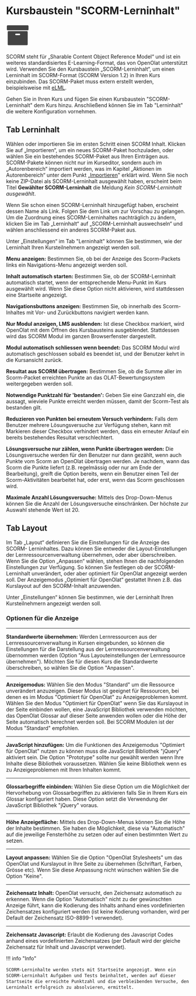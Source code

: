 # Kursbaustein "SCORM-Lerninhalt"

![scorm learning content icon](assets/scorm.png)

SCORM steht für „Sharable Content Object Reference Model“ und ist ein weiteres
standardisiertes E-Learning-Format, das von OpenOlat unterstützt wird.
Verwenden Sie den Kursbaustein „SCORM-Lerninhalt“, um einen Lerninhalt im
SCORM-Format (SCORM Version 1.2) in Ihren Kurs einzubinden. Das SCORM-Paket
muss extern erstellt werden, beispielsweise mit [eLML](http://www.elml.org
"eLML").

Gehen Sie in Ihren Kurs und fügen Sie einen Kursbaustein "SCORM-Lerninhalt"
dem Kurs hinzu. Anschließend können Sie im Tab "Lerninhalt" die weitere
Konfiguration vornehmen.

## Tab Lerninhalt

Wählen oder importieren Sie im ersten Schritt einen SCORM Inhalt. Klicken Sie
auf „Importieren“, um ein neues SCORM-Paket hochzuladen, oder wählen Sie ein
bestehendes SCORM-Paket aus Ihren Einträgen aus. SCORM-Pakete können nicht nur
im Kurseditor, sondern auch im „Autorenbereich“ importiert werden, was im
Kapitel „Aktionen im Autorenbereich“ unter dem Punkt
„[Importieren](../authoring/Actions_in_the_Authoring_section.de.md#import)"
erklärt wird. Wenn Sie noch keine ZIP-Datei als SCORM-Lerninhalt ausgewählt
haben, erscheint beim Titel **Gewählter SCORM-Lerninhalt** die Meldung _Kein
SCORM-Lerninhalt ausgewählt_.

Wenn Sie schon einen SCORM-Lerninhalt hinzugefügt haben, erscheint dessen Name
als Link. Folgen Sie dem Link um zur Vorschau zu gelangen. Um die Zuordnung
eines SCORM-Lerninhaltes nachträglich zu ändern, klicken Sie im Tab
„Lerninhalt“ auf „SCORM-Lerninhalt auswechseln“ und wählen anschliessend ein
anderes SCORM-Paket aus.

Unter „Einstellungen“ im Tab "Lerninhalt" können Sie bestimmen, wie der
Lerninhalt Ihren Kursteilnehmern angezeigt werden soll.

 **Menu anzeigen:** Bestimmen Sie, ob bei der Anzeige des Scorm-Packets links
ein Navigations-Menu angezeigt werden soll.

 **Inhalt automatisch starten:** Bestimmen Sie, ob der SCORM-Lerninhalt
automatisch startet, wenn der entsprechende Menu-Punkt im Kurs ausgewählt
wird. Wenn Sie diese Option nicht aktivieren, wird stattdessen eine Startseite
angezeigt.

 **Navigationsbuttons anzeigen:** Bestimmen Sie, ob innerhalb des Scorm-
Inhaltes mit Vor- und Zurückbuttons navigiert werden kann.

 **Nur Modul anzeigen, LMS ausblenden:** Ist diese Checkbox markiert, wird
OpenOlat mit dem Öffnen des Kursbausteins ausgeblendet. Stattdessen wird das
SCORM Modul im ganzen Browserfenster dargestellt.

 **Modul automatisch schliessen wenn beendet:** Das SCORM Modul wird
automatisch geschlossen sobald es beendet ist, und der Benutzer kehrt in die
Kursansicht zurück.

 **Resultat aus SCORM übertragen:** Bestimmen Sie, ob die Summe aller im
Scorm-Packet erreichten Punkte an das OLAT-Bewertungssystem weitergegeben
werden soll.

 **Notwendige Punktzahl für 'bestanden':** Geben Sie eine Ganzzahl ein, die
aussagt, wieviele Punkte erreicht werden müssen, damit der Scorm-Test als
bestanden gilt.

 **Reduzieren von Punkten bei erneutem Versuch verhindern:** Falls dem
Benutzer mehrere Lösungsversuche zur Verfügung stehen, kann mit Markieren
dieser Checkbox verhindert werden, dass ein erneuter Anlauf ein bereits
bestehendes Resultat verschlechtert.

 **Lösungsversuche nur zählen, wenn Punkte übertragen werden:**  Die
Lösungsversuche werden für den Benutzer nur dann gezählt, wenn auch Punkte vom
Scorm an OpenOlat übertragen werden. Je nachdem, wann das Scorm die Punkte
liefert (z.B. regelmässig oder nur am Ende der Bearbeitung), greift die Option
bereits, wenn ein Benutzer einen Teil der Scorm-Aktivitäten bearbeitet hat,
oder erst, wenn das Scorm geschlossen wird.

 **Maximale Anzahl Lösungsversuche:** Mittels des Drop-Down-Menus können Sie
die Anzahl der Lösungsversuche einschränken. Der höchste zur Auswahl stehende
Wert ist 20.

## Tab Layout

Im Tab „Layout“ definieren Sie die Einstellungen für die Anzeige des SCORM-
Lerninhaltes. Dazu können Sie entweder die Layout-Einstellungen der
Lernressourcenverwaltung übernehmen, oder aber überschreiben. Wenn Sie die
Option „Anpassen“ wählen, stehen Ihnen die nachfolgenden Einstellungen zur
Verfügung. So können Sie festlegen ob der SCORM-Lerninhalt unverändert, oder
aber optimiert für OpenOlat angezeigt werden soll. Der Anzeigemodus „Optimiert
für OpenOlat“ gestattet Ihnen z.B. das Kurslayout auf den SCORM-Inhalt
anzuwenden.

Unter „Einstellungen“ können Sie bestimmen, wie der Lerninhalt Ihren
Kursteilnehmern angezeigt werden soll.

### Optionen für die Anzeige

 * * *
 
 **Standardwerte übernehmen:** Werden Lernressourcen aus der
Lernressourcenverwaltung in Kursen eingebunden, so können die Einstellungen
für die Darstellung aus der Lernressourcenverwaltung übernommen werden (Option
"Aus Layouteinstellungen der Lernressource übernehmen"). Möchten Sie für
diesen Kurs die Standardwerte überschreiben, so wählen Sie die Option
"Anpassen".

* * *

 **Anzeigemodus:** Wählen Sie den Modus "Standard" um die Ressource
unverändert anzuzeigen. Dieser Modus ist geeignet für Ressourcen, bei denen es
im Modus "Optimiert für OpenOlat" zu Anzeigeproblemen kommt. Wählen Sie den
Modus "Optimiert für OpenOlat" wenn Sie das Kurslayout in der Seite einbinden
wollen, eine JavaScript Bibliothek verwenden möchten, das OpenOlat Glossar auf
dieser Seite anwenden wollen oder die Höhe der Seite automatisch berechnet
werden soll. Bei SCORM Modulen ist der Modus "Standard" empfohlen.

* * *

 **JavaScript hinzufügen:** Um die Funktionen des Anzeigemodus "Optimiert für
OpenOlat" nutzen zu können muss die JavaScript Bibliothek "jQuery" aktiviert
sein. Die Option "Prototype" sollte nur gewählt werden wenn Ihre Inhalte diese
Bibliothek voraussetzen. Wählen Sie keine Bibliothek wenn es zu
Anzeigeproblemen mit Ihren Inhalten kommt.

* * *

 **Glossarbegriffe einbinden:** Wählen Sie diese Option um die Möglichkeit der
Hervorhebung von Glossarbegriffen zu aktivieren falls Sie in Ihrem Kurs ein
Glossar konfiguriert haben. Diese Option setzt die Verwendung der JavaScript
Bibliothek "jQuery" voraus.

* * *

 **Höhe Anzeigefläche:** Mittels des Drop-Down-Menus können Sie die Höhe der
Inhalte bestimmen. Sie haben die Möglichkeit, diese via "Automatisch" auf die
jeweilige Fensterhöhe zu setzen oder auf einen bestimmten Wert zu setzen.

* * *

 **Layout anpassen:** Wählen Sie die Option "OpenOlat Stylesheets" um das
OpenOlat und Kurslayout in Ihre Seite zu übernehmen (Schriftart, Farben,
Grösse etc). Wenn Sie diese Anpassung nicht wünschen wählen Sie die Option
"Keine".

* * *

 **Zeichensatz Inhalt:** OpenOlat versucht, den Zeichensatz automatisch zu
erkennen. Wenn die Option "Automatisch" nicht zu der gewünschten Anzeige
führt, kann die Kodierung des Inhalts anhand eines vordefinierten
Zeichensatzes konfiguriert werden (ist keine Kodierung vorhanden, wird per
Default der Zeichensatz ISO-8899-1 verwendet).

* * *

 **Zeichensatz Javascript:** Erlaubt die Kodierung des Javascript Codes anhand
eines vordefinierten Zeichensatzes (per Default wird der gleiche Zeichensatz
für Inhalt und Javascript verwendet).

!!! info "Info"

    SCORM-Lerninhalte werden stets mit Startseite angezeigt. Wenn ein SCORM-Lerninhalt Aufgaben und Tests beinhaltet, werden auf dieser Startseite die erreichte Punktzahl und die verbleibenden Versuche, den Lerninhalt erfolgreich zu absolvieren, ermittelt.
